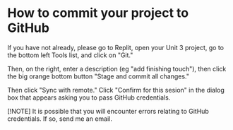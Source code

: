 # How to commit your project to GitHub

If you have not already, please go to Replit, open your Unit 3 project, go to the bottom left Tools list, and click on "Git."


Then, on the right, enter a description (eg "add finishing touch"), then click the big orange bottom button "Stage and commit all changes."

Then click "Sync with remote." Click "Confirm for this sesion" in the dialog box that appears asking you to pass GitHub credentials.

[!NOTE]
It is possible that you will encounter errors relating to GitHub credentials. If so, send me an email.
